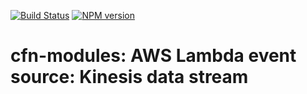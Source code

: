 [![Build Status](https://travis-ci.org/cfn-modules/lambda-event-source-kinesis-data-stream.svg?branch=master)](https://travis-ci.org/cfn-modules/lambda-event-source-kinesis-data-stream)
[![NPM version](https://img.shields.io/npm/v/@cfn-modules/lambda-event-source-kinesis-data-stream.svg)](https://www.npmjs.com/package/@cfn-modules/lambda-event-source-kinesis-data-stream)

# cfn-modules: AWS Lambda event source: Kinesis data stream
